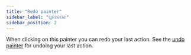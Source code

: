 ```yaml
---
title: "Redo painter"
sidebar_label: "ପୁନଃକରଣ"
sidebar_position: 2
---
```


When clicking on this painter you can redo your last action. See the [undo painter](undo) for undoing your last action.
